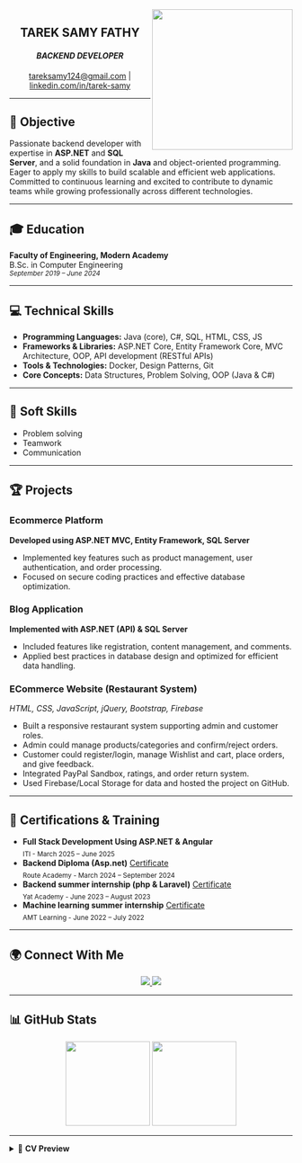 <img width="250" align="right" src="https://c.tenor.com/_DOBjnGspYAAAAAM/code-coding.gif">

<h2 align="center">TAREK SAMY FATHY</h2>
<h4 align="center"><i>BACKEND DEVELOPER</i></h4>

<p align="center">
  <a href="mailto:tareksamy124@gmail.com">tareksamy124@gmail.com</a> |
  <a href="https://www.linkedin.com/in/tarek-samy">linkedin.com/in/tarek-samy</a>
</p>

---

## 🎯 Objective

Passionate backend developer with expertise in **ASP.NET** and **SQL Server**, and a solid foundation in **Java** and object-oriented programming. Eager to apply my skills to build scalable and efficient web applications. Committed to continuous learning and excited to contribute to dynamic teams while growing professionally across different technologies.

---

## 🎓 Education

**Faculty of Engineering, Modern Academy**  
B.Sc. in Computer Engineering  
<sub><i>September 2019 – June 2024</i></sub>

---

## 💻 Technical Skills

- **Programming Languages:** Java (core), C#, SQL, HTML, CSS, JS
- **Frameworks & Libraries:** ASP.NET Core, Entity Framework Core, MVC Architecture, OOP, API development (RESTful APIs)
- **Tools & Technologies:** Docker, Design Patterns, Git
- **Core Concepts:** Data Structures, Problem Solving, OOP (Java & C#)

---

## 🤝 Soft Skills

- Problem solving
- Teamwork
- Communication

---

## 🏆 Projects

### Ecommerce Platform  
<b>Developed using ASP.NET MVC, Entity Framework, SQL Server</b>
- Implemented key features such as product management, user authentication, and order processing.
- Focused on secure coding practices and effective database optimization.

### Blog Application  
<b>Implemented with ASP.NET (API) & SQL Server</b>
- Included features like registration, content management, and comments.
- Applied best practices in database design and optimized for efficient data handling.

### ECommerce Website (Restaurant System)  
<i>HTML, CSS, JavaScript, jQuery, Bootstrap, Firebase</i>
- Built a responsive restaurant system supporting admin and customer roles.
- Admin could manage products/categories and confirm/reject orders.
- Customer could register/login, manage Wishlist and cart, place orders, and give feedback.
- Integrated PayPal Sandbox, ratings, and order return system.
- Used Firebase/Local Storage for data and hosted the project on GitHub.

---

## 📃 Certifications & Training

- **Full Stack Development Using ASP.NET & Angular**  
  <sub>ITI - March 2025 – June 2025</sub>
- **Backend Diploma (Asp.net)** [Certificate](#)  
  <sub>Route Academy - March 2024 – September 2024</sub>
- **Backend summer internship (php & Laravel)** [Certificate](#)  
  <sub>Yat Academy - June 2023 – August 2023</sub>
- **Machine learning summer internship** [Certificate](#)  
  <sub>AMT Learning - June 2022 – July 2022</sub>

---

## 🌍 Connect With Me

<p align="center">
  <a href="https://www.linkedin.com/in/tarek-samy/" target="_blank">
    <img src="https://img.shields.io/badge/LinkedIn-0A66C2?style=for-the-badge&logo=linkedin&logoColor=white" />
  </a>
  <a href="mailto:tareksamy124@gmail.com" target="_blank">
    <img src="https://img.shields.io/badge/Email-D14836?style=for-the-badge&logo=gmail&logoColor=white" />
  </a>
</p>

---

## 📊 GitHub Stats  
<p align="center">
  <img src="https://github-readme-stats.vercel.app/api?username=TarekSamy&show_icons=true&theme=light" height="150">
  <img src="https://github-readme-streak-stats.herokuapp.com/?user=TarekSamy&theme=light" height="150">
</p>

---

<details>
  <summary>📄 <b>CV Preview</b></summary>
  
  ![CV Page 1](image1)
  ![CV Page 2](image2)
</details>
